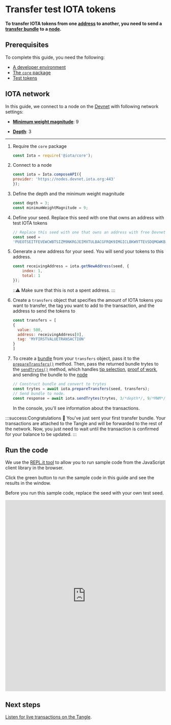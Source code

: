 # Transfer test IOTA tokens

**To transfer IOTA tokens from one [address](root://getting-started/0.1/clients/addresses.md) to another, you need to send a [transfer bundle](root://getting-started/0.1/transactions/bundles.md) to a [node](root://getting-started/0.1/network/nodes.md).**

## Prerequisites

To complete this guide, you need the following:

- [A developer environment](../workshop/set-up-a-developer-environment.md)
- [The `core` package](../workshop/install-packages.md)
- [Test tokens](root://getting-started/0.1/how-to-guides/get-test-tokens.md)

## IOTA network

In this guide, we connect to a node on the [Devnet](root://getting-started/0.1/network/iota-networks.md#devnet) with following network settings:

- **[Minimum weight magnitude](root://getting-started/0.1/network/minimum-weight-magnitude.md)**: 9

- **[Depth](root://getting-started/0.1/transactions/depth.md)**: 3

---

1. Require the `core` package

    ```js
    const Iota = require('@iota/core');
    ```

2. Connect to a node

    ```js
    const iota = Iota.composeAPI({
    provider: 'https://nodes.devnet.iota.org:443'
    });
    ```

3. Define the depth and the minimum weight magnitude

    ```js
    const depth = 3;
    const minimumWeightMagnitude = 9;
    ```

4. Define your seed. Replace this seed with one that owns an address with test IOTA tokens

    ```js
    // Replace this seed with one that owns an address with free Devnet tokens 
    const seed =
    'PUEOTSEITFEVEWCWBTSIZM9NKRGJEIMXTULBACGFRQK9IMGICLBKW9TTEVSDQMGWKBXPVCBMMCXWMNPDX';
    ```

5. Generate a new address for your seed. You will send your tokens to this address.

    ```js
    const receivingAddress = iota.getNewAddress(seed, {
        index: 1,
        total: 1
    });
    ```

    :::warning:
    Make sure that this is not a spent address.
    ::: 

6. Create a `transfers` object that specifies the amount of IOTA tokens you want to transfer, the tag you want to add to the transaction, and the address to send the tokens to

    ```js
    const transfers = [
    {
      value: 500,
      address: receivingAddress[0],
      tag: 'MYFIRSTVALUETRANSACTION'
    }
    ]
    ```

7. To create a [bundle](root://getting-started/0.1/transactions/bundles.md) from your `transfers` object, pass it to the [`prepareTransfers()`](https://github.com/iotaledger/iota.js/blob/next/api_reference.md#module_core.prepareTransfers) method. Then, pass the returned bundle trytes to the [`sendTrytes()`](https://github.com/iotaledger/iota.js/blob/next/api_reference.md#module_core.sendTrytes) method, which handles [tip selection](root://node-software/0.1/iri/concepts/tip-selection.md), [proof of work](root://getting-started/0.1/transactions/proof-of-work.md), and sending the bundle to the [node](root://getting-started/0.1/network/nodes.md)

    ```js
    // Construct bundle and convert to trytes
    const trytes = await iota.prepareTransfers(seed, transfers);
    // Send bundle to node.
    const response = await iota.sendTrytes(trytes, 3/*depth*/, 9/*MWM*/);
    ```

    In the console, you'll see information about the transactions.

:::success:Congratulations :tada:
You've just sent your first transfer bundle. Your transactions are attached to the Tangle and will be forwarded to the rest of the network. Now, you just need to wait until the transaction is confirmed for your balance to be updated.
:::

## Run the code

We use the [REPL.it tool](https://repl.it) to allow you to run sample code from the JavaScript client library in the browser.

Click the green button to run the sample code in this guide and see the results in the window.

Before you run this sample code, replace the seed with your own test seed.

<iframe height="600px" width="100%" src="https://repl.it/@jake91/Send-IOTA-tokens-on-the-Devnet?lite=true" scrolling="no" frameborder="no" allowtransparency="true" allowfullscreen="true" sandbox="allow-forms allow-pointer-lock allow-popups allow-same-origin allow-scripts allow-modals"></iframe>

## Next steps

[Listen for live transactions on the Tangle](../workshop/listen-for-transactions.md).

